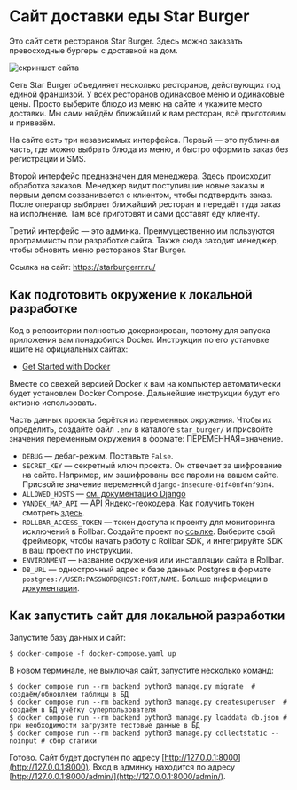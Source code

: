 # Сайт доставки еды Star Burger

Это сайт сети ресторанов Star Burger. Здесь можно заказать превосходные бургеры с доставкой на дом.

![скриншот сайта](https://dvmn.org/filer/canonical/1594651635/686/)

Сеть Star Burger объединяет несколько ресторанов, действующих под единой франшизой. У всех ресторанов одинаковое меню и
одинаковые цены. Просто выберите блюдо из меню на сайте и укажите место доставки. Мы сами найдём ближайший к вам
ресторан, всё приготовим и привезём.

На сайте есть три независимых интерфейса. Первый — это публичная часть, где можно выбрать блюда из меню, и быстро
оформить заказ без регистрации и SMS.

Второй интерфейс предназначен для менеджера. Здесь происходит обработка заказов. Менеджер видит поступившие новые заказы
и первым делом созванивается с клиентом, чтобы подтвердить заказ. После оператор выбирает ближайший ресторан и передаёт
туда заказ на исполнение. Там всё приготовят и сами доставят еду клиенту.

Третий интерфейс — это админка. Преимущественно им пользуются программисты при разработке сайта. Также сюда заходит
менеджер, чтобы обновить меню ресторанов Star Burger.

Ссылка на сайт: https://starburgerrr.ru/

## Как подготовить окружение к локальной разработке

Код в репозитории полностью докеризирован, поэтому для запуска приложения вам понадобится Docker. Инструкции по его
установке ищите на официальных сайтах:

- [Get Started with Docker](https://www.docker.com/get-started/)

Вместе со свежей версией Docker к вам на компьютер автоматически будет установлен Docker Compose. Дальнейшие инструкции
будут его активно использовать.

Часть данных проекта берётся из переменных окружения. Чтобы их определить, создайте файл `.env` в
каталоге `star_burger/` и присвойте значения переменным окружения в формате: ПЕРЕМЕННАЯ=значение.

- `DEBUG` — дебаг-режим. Поставьте `False`.
- `SECRET_KEY` — секретный ключ проекта. Он отвечает за шифрование на сайте. Например, им зашифрованы все пароли на
  вашем сайте. Присвойте значение переменной `django-insecure-0if40nf4nf93n4`.
- `ALLOWED_HOSTS` — [см. документацию Django](https://docs.djangoproject.com/en/3.1/ref/settings/#allowed-hosts)
- `YANDEX_MAP_API` — API Яндекс-геокодера. Как получить токен
  смотреть [здесь](https://dvmn.org/encyclopedia/api-docs/yandex-geocoder-api/).
- `ROLLBAR_ACCESS_TOKEN` — токен доступа к проекту для мониторинга исключений в Rollbar. Создайте проект
  по [ссылке](https://rollbar.com/). Выберите свой фреймворк, чтобы начать работу с
  Rollbar SDK, и интегрируйте SDK в ваш проект по инструкции.
- `ENVIRONMENT` — название окружения или инсталляции сайта в Rollbar.
- `DB_URL` — однострочный адрес к базе данных Postgres в формате `postgres://USER:PASSWORD@HOST:PORT/NAME`. Больше
  информации в [документации](https://github.com/jacobian/dj-database-url).

## Как запустить сайт для локальной разработки

Запустите базу данных и сайт:

```shell
$ docker-compose -f docker-compose.yaml up
```

В новом терминале, не выключая сайт, запустите несколько команд:

```shell
$ docker compose run --rm backend python3 manage.py migrate  # создаём/обновляем таблицы в БД
$ docker compose run --rm backend python3 manage.py createsuperuser  # создаём в БД учётку суперпользователя
$ docker compose run --rm backend python3 manage.py loaddata db.json # при необходимости загрузите тестовые данные в БД
$ docker compose run --rm backend python3 manage.py collectstatic --noinput # сбор статики
```

Готово. Сайт будет доступен по адресу [http://127.0.0.1:8000](http://127.0.0.1:8000). Вход в админку находится по
адресу [http://127.0.0.1:8000/admin/](http://127.0.0.1:8000/admin/).

